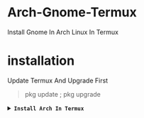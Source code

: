 # Arch-Gnome-Termux
Install Gnome In Arch Linux In Termux

# installation

Update Termux And Upgrade First
> pkg update ; pkg upgrade

<details></br>
<summary><b><code>Install Arch In Termux</code></b></summary>

* Arch Linux ARM64
```
pkg in proot-distro ; pd install archlinux ; pd login archlinux
```
___

basic command in arch
> pacman -Sy : Update list package.</br>
> pacman -Syu : Upgrade package.</br>
> pacman -S (pkg) : Install package.</br>
> pacman -R (pkg) : Delete package.</br>
> pacman -h : Help all commands.
---

## Desktop Environment

in arch run this command first:
> pacman -Sy ; pacman -Syu

<details></br>
<summary><b><code>Install Gnome Desktop</code></b></summary>
<p align="center"><img src="https://github.com/NOLEPERS2/Arch-Gnome-Termux/blob/e932738370d654208ac371d92e8f9f6a6fea4685/Screenshot_20240708-110912.png"</p>

```
pacman -S gnome-shell gnome-terminal gnome-shell-extensions gnome-tweaks wget
```
</details>

---

## Starting

* Termux-X11

in arch run this command :
```
wget https://github.com/NOLEPERS2/Arch-Gnome-Termux/blob/main/gnome_arch.sh ; chmod +x gnome_arch.sh ; ./gnome_arch.sh
```
